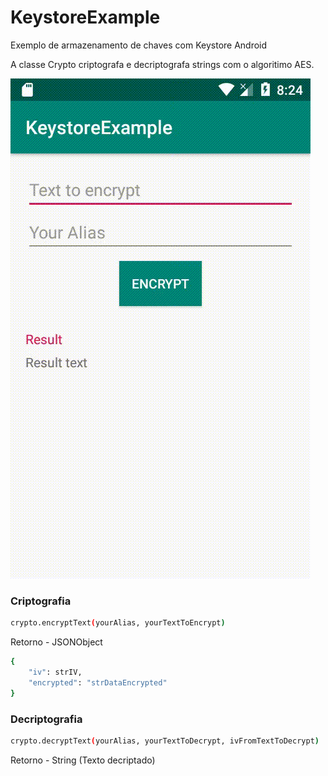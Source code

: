 # KeystoreExample
Exemplo de armazenamento de chaves com Keystore Android

A classe Crypto criptografa e decriptografa strings com o algoritimo AES.

![alt tag](https://github.com/manickchand/KeystoreExample/blob/master/keystore_example.gif)

### Criptografia

```bash
crypto.encryptText(yourAlias, yourTextToEncrypt)
```
Retorno - JSONObject
```bash
{
    "iv": strIV,
    "encrypted": "strDataEncrypted"
}

```

### Decriptografia

```bash
crypto.decryptText(yourAlias, yourTextToDecrypt, ivFromTextToDecrypt)
```
Retorno - String (Texto decriptado)
